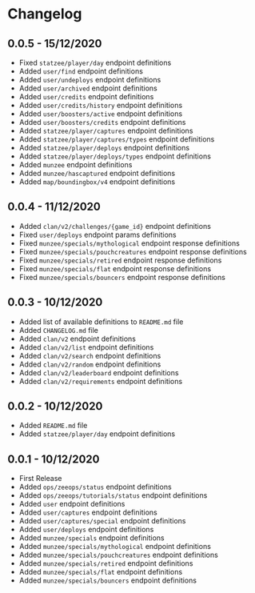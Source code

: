 # Changelog

## 0.0.5 - 15/12/2020
- Fixed `statzee/player/day` endpoint definitions
- Added `user/find` endpoint definitions
- Added `user/undeploys` endpoint definitions
- Added `user/archived` endpoint definitions
- Added `user/credits` endpoint definitions
- Added `user/credits/history` endpoint definitions
- Added `user/boosters/active` endpoint definitions
- Added `user/boosters/credits` endpoint definitions
- Added `statzee/player/captures` endpoint definitions
- Added `statzee/player/captures/types` endpoint definitions
- Added `statzee/player/deploys` endpoint definitions
- Added `statzee/player/deploys/types` endpoint definitions
- Added `munzee` endpoint definitions
- Added `munzee/hascaptured` endpoint definitions
- Added `map/boundingbox/v4` endpoint definitions

## 0.0.4 - 11/12/2020
- Added `clan/v2/challenges/{game_id}` endpoint definitions
- Fixed `user/deploys` endpoint params definitions
- Fixed `munzee/specials/mythological` endpoint response definitions
- Fixed `munzee/specials/pouchcreatures` endpoint response definitions
- Fixed `munzee/specials/retired` endpoint response definitions
- Fixed `munzee/specials/flat` endpoint response definitions
- Fixed `munzee/specials/bouncers` endpoint response definitions

## 0.0.3 - 10/12/2020
- Added list of available definitions to `README.md` file
- Added `CHANGELOG.md` file
- Added `clan/v2` endpoint definitions
- Added `clan/v2/list` endpoint definitions
- Added `clan/v2/search` endpoint definitions
- Added `clan/v2/random` endpoint definitions
- Added `clan/v2/leaderboard` endpoint definitions
- Added `clan/v2/requirements` endpoint definitions

## 0.0.2 - 10/12/2020
- Added `README.md` file
- Added `statzee/player/day` endpoint definitions

## 0.0.1 - 10/12/2020
- First Release
- Added `ops/zeeops/status` endpoint definitions
- Added `ops/zeeops/tutorials/status` endpoint definitions
- Added `user` endpoint definitions
- Added `user/captures` endpoint definitions
- Added `user/captures/special` endpoint definitions
- Added `user/deploys` endpoint definitions
- Added `munzee/specials` endpoint definitions
- Added `munzee/specials/mythological` endpoint definitions
- Added `munzee/specials/pouchcreatures` endpoint definitions
- Added `munzee/specials/retired` endpoint definitions
- Added `munzee/specials/flat` endpoint definitions
- Added `munzee/specials/bouncers` endpoint definitions